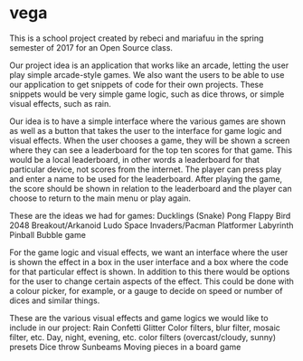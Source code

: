 # vega

This is a school project created by rebeci and mariafuu in the spring semester of 2017 for an Open Source class.

Our project idea is an application that works like an arcade, letting the user play simple arcade-style games. We also want the users to be able to use our application to get snippets of code for their own projects. These snippets would be very simple game logic, such as dice throws, or simple visual effects, such as rain.

Our idea is to have a simple interface where the various games are shown as well as a button that takes the user to the interface for game logic and visual effects. When the user chooses a game, they will be shown a screen where they can see a leaderboard for the top ten scores for that game. This would be a local leaderboard, in other words a leaderboard for that particular device, not scores from the internet. The player can press play and enter a name to be used for the leaderboard. After playing the game, the score should be shown in relation to the leaderboard and the player can choose to return to the main menu or play again.

These are the ideas we had for games:
Ducklings (Snake)
Pong 
Flappy Bird
2048
Breakout/Arkanoid
Ludo 
Space Invaders/Pacman
Platformer
Labyrinth
Pinball
Bubble game


For the game logic and visual effects, we want an interface where the user is shown the effect in a box in the user interface and a box where the code for that particular effect is shown. In addition to this there would be options for the user to change certain aspects of the effect. This could be done with a colour picker, for example, or a gauge to decide on speed or number of dices and similar things.

These are the various visual effects and game logics we would like to include in our project:
Rain
Confetti
Glitter
Color filters, blur filter, mosaic filter, etc.
Day, night, evening, etc. color filters (overcast/cloudy, sunny) presets
Dice throw
Sunbeams
Moving pieces in a board game
